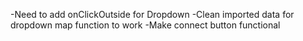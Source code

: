 -Need to add onClickOutside for Dropdown
-Clean imported data for dropdown map function to work
-Make connect button functional
